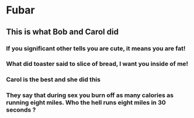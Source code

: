 # Fubar

## This is what Bob and Carol did 

### If you significant other tells you are cute, it means you are fat!

### What did toaster said to slice of bread, I want you inside of me!

### Carol is the best and she did this

### They say that during sex you burn off as many calories as running eight miles. Who the hell runs eight miles in 30 seconds ?